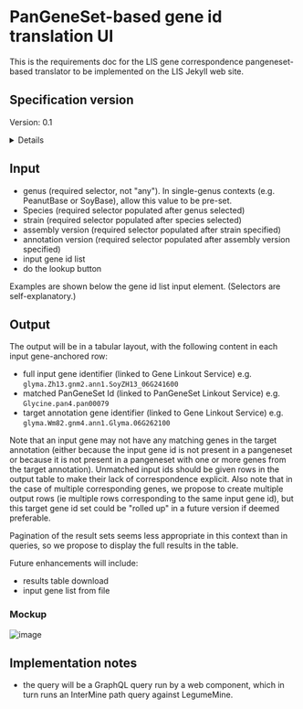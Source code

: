 # PanGeneSet-based gene id translation UI

This is the requirements doc for the LIS gene correspondence pangeneset-based translator to be implemented on the LIS Jekyll web site.

## Specification version
Version: 0.1

<details>

</details>

## Input

- genus (required selector, not "any"). In single-genus contexts (e.g. PeanutBase or SoyBase), allow this value to be pre-set.
- Species (required selector populated after genus selected)
- strain (required selector populated after species selected)
- assembly version (required selector populated after strain specified)
- annotation version (required selector populated after assembly version specified)
- input gene id list
- do the lookup button

Examples are shown below the gene id list input element. (Selectors are self-explanatory.)

## Output

The output will be in a tabular layout, with the following content in each input gene-anchored row:

- full input gene identifier (linked to Gene Linkout Service) e.g. `glyma.Zh13.gnm2.ann1.SoyZH13_06G241600`
- matched PanGeneSet Id (linked to PanGeneSet Linkout Service) e.g. `Glycine.pan4.pan00079`
- target annotation gene identifier (linked to Gene Linkout Service) e.g. `glyma.Wm82.gnm4.ann1.Glyma.06G262100`

Note that an input gene may not have any matching genes in the target annotation (either because the input gene id is not present in a pangeneset or because it is not present in a pangeneset with one or more genes from the target annotation). Unmatched input ids should be given rows in the output table to make their lack of correspondence explicit.
Also note that in the case of multiple corresponding genes, we propose to create multiple output rows (ie multiple rows corresponding to the same input gene id), but this target gene id set could be "rolled up" in a future version if deemed preferable.

Pagination of the result sets seems less appropriate in this context than in queries, so we propose to display the full results in the table.

Future enhancements will include:
  - results table download
  - input gene list from file

### Mockup

![image](https://github.com/legumeinfo/website-ui-specs/raw/main/pangeneset-based-gene-id-translation/ui.png)


## Implementation notes

- the query will be a GraphQL query run by a web component, which in turn runs an InterMine path query against LegumeMine.

